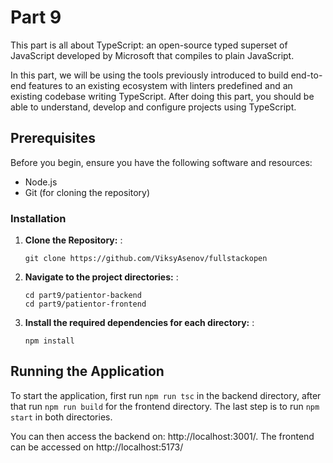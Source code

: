# Part 9

This part is all about TypeScript: an open-source typed superset of JavaScript developed by Microsoft that compiles to plain JavaScript.

In this part, we will be using the tools previously introduced to build end-to-end features to an existing ecosystem with linters predefined and an existing codebase writing TypeScript. After doing this part, you should be able to understand, develop and configure projects using TypeScript.

## Prerequisites

Before you begin, ensure you have the following software and resources:

- Node.js
- Git (for cloning the repository)

### Installation

1. **Clone the Repository:**
   :
     ```
     git clone https://github.com/ViksyAsenov/fullstackopen
     ```

2. **Navigate to the project directories:**
   :
     ```
     cd part9/patientor-backend
     cd part9/patientor-frontend
     ```

3. **Install the required dependencies for each directory:**
   :
     ```
     npm install
     ```


## Running the Application

To start the application, first run ```npm run tsc``` in the backend directory, after that run ```npm run build``` for the frontend directory. The last step is to run ```npm start``` in both directories.

You can then access the backend on: http://localhost:3001/. The frontend can be accessed on http://localhost:5173/


